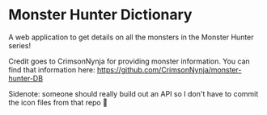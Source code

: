 # Monster Hunter Dictionary
A web application to get details on all the monsters in the Monster Hunter series!

Credit goes to CrimsonNynja for providing monster information. You can find that information here: https://github.com/CrimsonNynja/monster-hunter-DB

Sidenote: someone should really build out an API so I don't have to commit the icon files from that repo 🤷